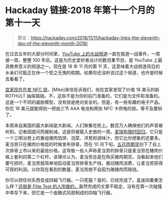 # Hackaday 链接:2018 年第十一个月的第十一天

> 原文：<https://hackaday.com/2018/11/11/hackaday-links-the-eleventh-day-of-the-eleventh-month-2018/>

在过去五年的大部分时间里，[YouTube 上的大战频道](https://www.youtube.com/user/TheGreatWar)一直在报道一战事件，一周接一周，整整 100 年后。这是为历史爱好者设计的数百集节目，是 YouTube 上最具教育意义的频道之一。现在是 18 年 11 月的第 11 天，这意味着大战频道背后的乡亲们可能正在休一个受之无愧的假期。如果你还没听说过这个频道，也许是时候去看看了。

[宜家现在在卖 NFC 锁](https://www.ikea.com/us/en/catalog/products/00429619/)。[Mike]来信告诉我们，他在宜家发现了价值 18 美元的新 ROTHULT 抽屉插销。不，这些不是为你的前门准备的，它们是为文件柜准备的。这是一个不同的威胁模型，没有锁是绝对安全的。但是，有一些有趣的电子产品。你花 18 美元就能得到一把由三节 AAA 电池和两张 NFC 卡供电的锁。等不及要拆了。

本周来自美国的最大新闻是大新闻。人们聚集在街上。数百万人确保他们的声音被听到。记者因提问而被削减。这是将被载入史册的一周。[麦瑞布限时回归](https://www.mcdonalds.com/us/en-us/product/mcrib.html)。它只是一个三明治卷上的重组猪肉馅饼、泡菜、洋葱和调味汁，但它比你想象的还要多。麦当劳只在猪肉价格低的时候发布排骨，而在 10 月下旬，[五花肉期货](https://www.marketwatch.com/investing/future/pb/charts)创下了自上次排骨上市以来的最低价格。这导致一些人声称麦当劳的排骨只是麦当劳在猪肉价格上套利的第二个杠杆。该理论认为，麦当劳总是在购买猪肉期货，当看起来他们要亏损时，麦当劳就简单地启动麦当劳排骨生产线，推动猪肉消费，让麦当劳获得可观的利润。以你现在看到的数量，麦当劳绝不会因为赌猪肉而赔钱。

你可以把任何东西变成四轴飞行器。一只死猫？是的，已经完成了。盒迷四重奏怎么样？[这就是 Flite Test 的人所做的，](https://www.youtube.com/watch?v=V2ObDDA6GDs)虽然完成的文章不稳定，没有在第一次碰撞中幸存下来，但它是一个由箱式风扇制成的四轴飞行器。